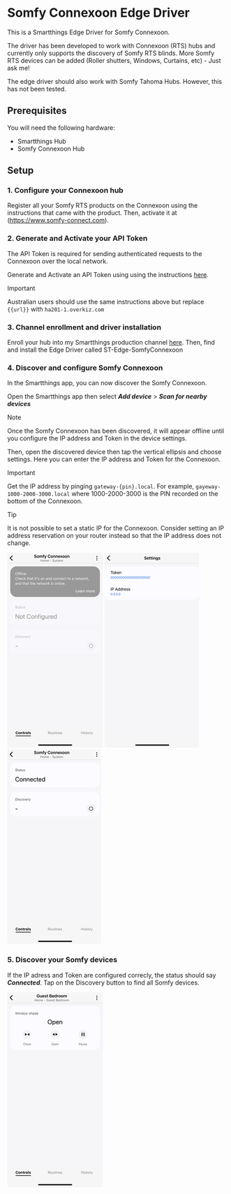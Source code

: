 # Somfy Connexoon Edge Driver
This is a Smartthings Edge Driver for Somfy Connexoon. 

The driver has been developed to work with Connexoon (RTS) hubs and currently only supports the discovery of Somfy RTS blinds. More Somfy RTS devices can be added (Roller shutters, Windows, Curtains, etc) - Just ask me!

The edge driver should also work with Somfy Tahoma Hubs. However, this has not been tested.

## Prerequisites

You will need the following hardware:
- Smartthings Hub
- Somfy Connexoon Hub

## Setup

### 1. Configure your Connexoon hub 

Register all your Somfy RTS products on the Connexoon using the instructions that came with the product. Then, activate it at (https://www.somfy-connect.com).

### 2. Generate and Activate your API Token

The API Token is required for sending authenticated requests to the Connexoon over the local network.

Generate and Activate an API Token using using the instructions [here](https://github.com/Somfy-Developer/Somfy-TaHoma-Developer-Mode).

> [!IMPORTANT]
> Australian users should use the same instructions above but replace `{{url}}` with `ha201-1.overkiz.com`

### 3. Channel enrollment and driver installation

Enroll your hub into my Smartthings production channel [here](https://callaway.smartthings.com/channels/d9a44c51-f5db-4849-81a6-dc7c6b3540ff). Then, find and install the Edge Driver called ST-Edge-SomfyConnexoon

### 4. Discover and configure Somfy Connexoon

In the Smartthings app, you can now discover the Somfy Connexoon.

Open the Smartthings app then select ***Add device*** > ***Scan for nearby devices*** 

> [!NOTE]
> Once the Somfy Connexoon has been discovered, it will appear offline until you configure the IP address and Token in the device settings.

Then, open the discovered device then tap the vertical ellipsis and choose settings. Here you can enter the IP address and Token for the Connexoon.

> [!IMPORTANT]
> Get the IP address by pinging `gateway-{pin}.local`. For example, `gayeway-1000-2000-3000.local` where 1000-2000-3000 is the PIN recorded on the bottom of the Connexoon.

> [!TIP]
> It is not possible to set a static IP for the Connexoon. Consider setting an IP address reservation on your router instead so that the IP address does not change.

![Screenshot of Somfy Connexoon device not configured and offline](assets/images/screenshot_connexoon-notconfigured.png)
![Screenshot of Somfy Connexoon device settings](assets/images/screenshot_connexoon-settings.png)
![Screenshot of Somfy Connexoon device online and connected](assets/images/screenshot_connexoon-connected.png)

### 5. Discover your Somfy devices

If the IP adress and Token are configured correcly, the status should say ***Connected***. Tap on the Discovery button to find all Somfy devices.  
  
![Screenshot of Somfy Blind](assets/images/screenshot_blind.png)

